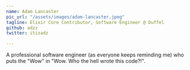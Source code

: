 ```yaml
---
name: Adam Lancaster
pic_url: "/assets/images/adam-lancaster.jpeg"
tagline: Elixir Core Contributor, Software Engineer @ Duffel
github: adzz
twitter: itizadz

---
```

A professional software engineer (as everyone keeps reminding me) who puts the "Wow" in "Wow. Who the hell wrote this code?!".